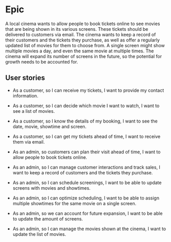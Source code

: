 # Epic
A local cinema wants to allow people to book tickets online to see movies that are being shown in its various screens. These tickets should be delivered to customers via email. The cinema wants to keep a record of their customers and the tickets they purchase, as well as offer a regularly updated list of movies for them to choose from. A single screen might show multiple movies a day, and even the same movie at multiple times. The cinema will expand its number of screens in the future, so the potential for growth needs to be accounted for.

## User stories

- As a customer, so I can receive my tickets, I want to provide my contact information.
- As a customer, so I can decide which movie I want to watch, I want to see a list of movies.
- As a customer, so I know the details of my booking, I want to see the date, movie, showtime and screen.
- As a customer, so I can get my tickets ahead of time, I want to receive them via email.

- As an admin, so customers can plan their visit ahead of time, I want to allow people to book tickets online.
- As an admin, so I can manage customer interactions and track sales, I want to keep a record of customers and the 
  tickets they purchase.
- As an admin, so I can schedule screenings, I want to be able to update screens with movies and showtimes.
- As an admin, so I can optimize scheduling, I want to be able to assign multiple showtimes for the same movie on a single screen.
- As an admin, so we can account for future expansion, I want to be able to update the amount of screens.
- As an admin, so I can manage the movies shown at the cinema, I want to update the list of movies.
